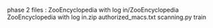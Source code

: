 phase 2 files :
ZooEncyclopedia with log in/ZooEncyclopedia
ZooEncyclopedia with log in.zip
authorized_macs.txt
scanning.py
train
